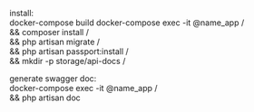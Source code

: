 install:<br>
docker-compose build
docker-compose exec -it @name_app / <br>
 && composer install / <br>
 && php artisan migrate / <br>
 && php artisan passport:install / <br>
 && mkdir -p storage/api-docs / <br>
 
 generate swagger doc:<br>
 docker-compose exec -it @name_app / <br>
  && php artisan doc 
  
  
